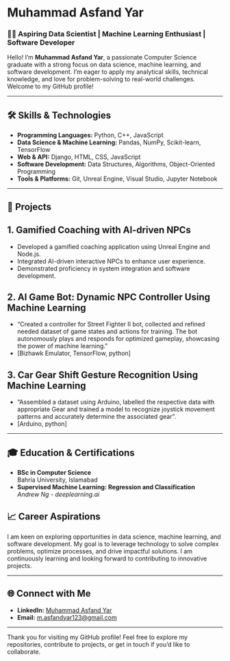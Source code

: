 # Muhammad Asfand Yar

### **👨‍💻 Aspiring Data Scientist | Machine Learning Enthusiast | Software Developer**

Hello! I’m **Muhammad Asfand Yar**, a passionate Computer Science graduate with a strong focus on data science, machine learning, and software development. I’m eager to apply my analytical skills, technical knowledge, and love for problem-solving to real-world challenges. Welcome to my GitHub profile!

---

## 🛠 Skills & Technologies

- **Programming Languages:** Python, C++, JavaScript
- **Data Science & Machine Learning:** Pandas, NumPy, Scikit-learn, TensorFlow
- **Web & API:** Django, HTML, CSS, JavaScript
- **Software Development:** Data Structures, Algorithms, Object-Oriented Programming
- **Tools & Platforms:** Git, Unreal Engine, Visual Studio, Jupyter Notebook

---

## 🌟 Projects

### <h2>1. Gamified Coaching with AI-driven NPCs</h2>
   - Developed a gamified coaching application using Unreal Engine and Node.js.
   - Integrated AI-driven interactive NPCs to enhance user experience.
   - Demonstrated proficiency in system integration and software development.

### <h2>2. AI Game Bot: Dynamic NPC Controller Using Machine Learning</h2>
   - “Created a controller for Street Fighter II bot, collected and refined needed dataset of game states and actions for training.
The bot autonomously plays and responds for optimized gameplay, showcasing the power of machine learning.”
   - [Bizhawk Emulator, TensorFlow, python]

### <h2>3. Car Gear Shift Gesture Recognition Using Machine Learning</h2>
   - “Assembled a dataset using Arduino, labelled the respective data with appropriate Gear and trained a model to recognize
joystick movement patterns and accurately determine the associated gear”.
   - [Arduino, python]

---

## 🎓 Education & Certifications

- **BSc in Computer Science**  
  Bahria University, Islamabad
- **Supervised Machine Learning: Regression and Classification**  
  *Andrew Ng - deeplearning.ai*


## <h2>📈 Career Aspirations</h2>

I am keen on exploring opportunities in data science, machine learning, and software development. My goal is to leverage technology to solve complex problems, optimize processes, and drive impactful solutions. I am continuously learning and looking forward to contributing to innovative projects.

---

## <h2>🌐 Connect with Me</h2>

- **LinkedIn:** [Muhammad Asfand Yar](https://www.linkedin.com/in/asfandyar-khattak/)
- **Email:** m.asfandyar123@gmail.com

---

Thank you for visiting my GitHub profile! Feel free to explore my repositories, contribute to projects, or get in touch if you’d like to collaborate.
